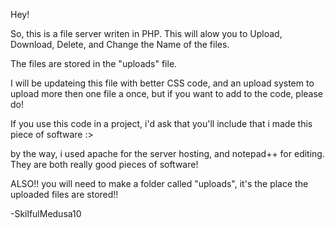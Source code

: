 Hey!

So, this is a file server writen in PHP.
This will alow you to Upload, Download, Delete, and Change the Name of the files.

The files are stored in the "uploads" file.

I will be updateing this file with better CSS code, and an upload system to upload more then one file a once, but if you want to add to the code, please do!

If you use this code in a project, i'd ask that you'll include that i made this piece of software :>  

by the way, i used apache for the server hosting, and notepad++ for editing. They are both really good pieces of software!

ALSO!! you will need to make a folder called "uploads", it's the place the uploaded files are stored!!

-SkilfulMedusa10
